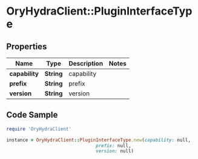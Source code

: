 # OryHydraClient::PluginInterfaceType

## Properties

Name | Type | Description | Notes
------------ | ------------- | ------------- | -------------
**capability** | **String** | capability | 
**prefix** | **String** | prefix | 
**version** | **String** | version | 

## Code Sample

```ruby
require 'OryHydraClient'

instance = OryHydraClient::PluginInterfaceType.new(capability: null,
                                 prefix: null,
                                 version: null)
```



